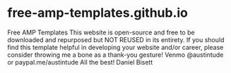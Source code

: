 # free-amp-templates.github.io
Free AMP Templates
This website is open-source and free to be downloaded and repurposed but NOT REUSED in its entirety.
If you should find this template helpful in developing your website and/or career, please consider throwing me a bone as a thank-you gesture!
Venmo @austintude or paypal.me/austintude
All the best!
Daniel Bisett
